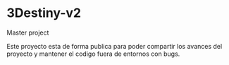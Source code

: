 # 3Destiny-v2
Master project

Este proyecto esta de forma publica para poder compartir los avances del proyecto y mantener el codigo fuera de entornos con bugs.
